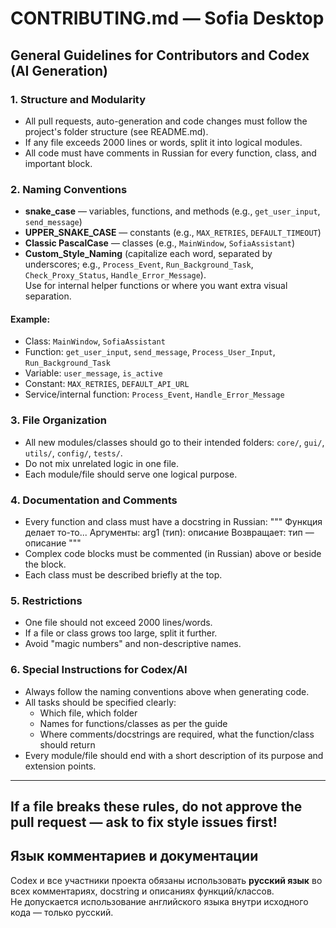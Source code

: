# CONTRIBUTING.md — Sofia Desktop

## General Guidelines for Contributors and Codex (AI Generation)

### 1. Structure and Modularity
- All pull requests, auto-generation and code changes must follow the project's folder structure (see README.md).
- If any file exceeds 2000 lines or words, split it into logical modules.
- All code must have comments in Russian for every function, class, and important block.

### 2. Naming Conventions

- **snake_case** — variables, functions, and methods (e.g., `get_user_input`, `send_message`)
- **UPPER_SNAKE_CASE** — constants (e.g., `MAX_RETRIES`, `DEFAULT_TIMEOUT`)
- **Classic PascalCase** — classes (e.g., `MainWindow`, `SofiaAssistant`)
- **Custom_Style_Naming** (capitalize each word, separated by underscores; e.g., `Process_Event`, `Run_Background_Task`, `Check_Proxy_Status`, `Handle_Error_Message`).  
  Use for internal helper functions or where you want extra visual separation.

#### Example:
- Class: `MainWindow`, `SofiaAssistant`
- Function: `get_user_input`, `send_message`, `Process_User_Input`, `Run_Background_Task`
- Variable: `user_message`, `is_active`
- Constant: `MAX_RETRIES`, `DEFAULT_API_URL`
- Service/internal function: `Process_Event`, `Handle_Error_Message`

### 3. File Organization
- All new modules/classes should go to their intended folders: `core/`, `gui/`, `utils/`, `config/`, `tests/`.
- Do not mix unrelated logic in one file.
- Each module/file should serve one logical purpose.

### 4. Documentation and Comments
- Every function and class must have a docstring in Russian:
    """
    Функция делает то-то...
    Аргументы:
        arg1 (тип): описание
    Возвращает:
        тип — описание
    """
- Complex code blocks must be commented (in Russian) above or beside the block.
- Each class must be described briefly at the top.

### 5. Restrictions
- One file should not exceed 2000 lines/words.
- If a file or class grows too large, split it further.
- Avoid "magic numbers" and non-descriptive names.

### 6. Special Instructions for Codex/AI
- Always follow the naming conventions above when generating code.
- All tasks should be specified clearly:
    - Which file, which folder
    - Names for functions/classes as per the guide
    - Where comments/docstrings are required, what the function/class should return
- Every module/file should end with a short description of its purpose and extension points.

---

## If a file breaks these rules, do not approve the pull request — ask to fix style issues first!
## Язык комментариев и документации

Codex и все участники проекта обязаны использовать **русский язык** во всех комментариях, docstring и описаниях функций/классов.  
Не допускается использование английского языка внутри исходного кода — только русский.